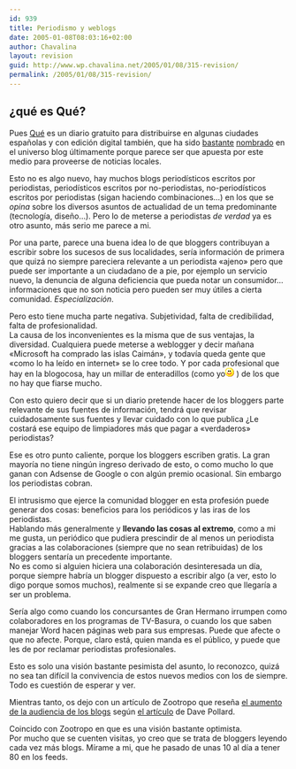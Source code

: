 ```yaml
---
id: 939
title: Periodismo y weblogs
date: 2005-01-08T08:03:16+02:00
author: Chavalina
layout: revision
guid: http://www.wp.chavalina.net/2005/01/08/315-revision/
permalink: /2005/01/08/315-revision/
---
```

## &iquest;qué es Qué?

Pues <a href="http://periodistas21.blogspot.com/2004/11/as-ser-qu.html" target="_blank">Qué</a> es un diario gratuito para distribuirse en algunas ciudades espa&ntilde;olas y con edición digital también, que ha sido <a href="http://tintachina.com/archivo/que.php" target="_blank">bastante</a> <a href="http://www.error500.net/modules/news/article.php?storyid=1151" target="_blank">nombrado</a> en el universo blog &uacute;ltimamente porque parece ser que apuesta por este medio para proveerse de noticias locales.

Esto no es algo nuevo, hay muchos blogs period&iacute;sticos escritos por periodistas, period&iacute;sticos escritos por no-periodistas, no-period&iacute;sticos escritos por periodistas (sigan haciendo combinaciones…) en los que se _opina_ sobre los diversos asuntos de actualidad de un tema predominante (tecnolog&iacute;a, dise&ntilde;o…). Pero lo de meterse a periodistas _de verdad_ ya es otro asunto, más serio me parece a mi.

Por una parte, parece una buena idea lo de que bloggers contribuyan a escribir sobre los sucesos de sus localidades, ser&iacute;a información de primera que quizá no siempre pareciera relevante a un periodista «ajeno» pero que puede ser importante a un ciudadano de a pie, por ejemplo un servicio nuevo, la denuncia de alguna deficiencia que pueda notar un consumidor… informaciones que no son noticia pero pueden ser muy &uacute;tiles a cierta comunidad. _Especialización_.

Pero esto tiene mucha parte negativa. Subjetividad, falta de credibilidad, falta de profesionalidad.  
La causa de los inconvenientes es la misma que de sus ventajas, la diversidad. Cualquiera puede meterse a weblogger y decir ma&ntilde;ana «Microsoft ha comprado las islas Caimán», y todav&iacute;a queda gente que «como lo ha le&iacute;do en internet» se lo cree todo. Y por cada profesional que hay en la blogocosa, hay un millar de enteradillos (como yo![emo](/imagenes/emoticonos/sonrisa.gif) ) de los que no hay que fiarse mucho.

Con esto quiero decir que si un diario pretende hacer de los bloggers parte relevante de sus fuentes de información, tendrá que revisar cuidadosamente sus fuentes y llevar cuidado con lo que publica &iquest;Le costará ese equipo de limpiadores más que pagar a «verdaderos» periodistas?

Ese es otro punto caliente, porque los bloggers escriben gratis. La gran mayor&iacute;a no tiene ning&uacute;n ingreso derivado de esto, o como mucho lo que ganan con Adsense de Google o con alg&uacute;n premio ocasional. Sin embargo los periodistas cobran.

El intrusismo que ejerce la comunidad blogger en esta profesión puede generar dos cosas: beneficios para los periódicos y las iras de los periodistas.  
Hablando más generalmente y **llevando las cosas al extremo**, como a mi me gusta, un periódico que pudiera prescindir de al menos un periodista gracias a las colaboraciones (siempre que no sean retribuidas) de los bloggers sentar&iacute;a un precedente importante.  
No es como si alguien hiciera una colaboración desinteresada un d&iacute;a, porque siempre habr&iacute;a un blogger dispuesto a escribir algo (a ver, esto lo digo porque somos muchos), realmente si se expande creo que llegar&iacute;a a ser un problema.

Ser&iacute;a algo como cuando los concursantes de Gran Hermano irrumpen como colaboradores en los programas de TV-Basura, o cuando los que saben manejar Word hacen páginas web para sus empresas. Puede que afecte o que no afecte. Porque, claro está, quien manda es el p&uacute;blico, y puede que les de por reclamar periodistas profesionales.

Esto es solo una visión bastante pesimista del asunto, lo reconozco, quizá no sea tan dif&iacute;cil la convivencia de estos nuevos medios con los de siempre. Todo es cuestión de esperar y ver.

Mientras tanto, os dejo con un art&iacute;culo de Zootropo que rese&ntilde;a <a href="http://zootropo.f2o.org/archivos/2005/01/08/bitacoras-mas-alla-de-la-prensa-tradicional/" target="_blank">el aumento de la audiencia de los blogs</a> seg&uacute;n <a href="http://blogs.salon.com/0002007/2005/01/04.html#a1004" target="_blank">el art&iacute;culo</a> de Dave Pollard.

Coincido con Zootropo en que es una visión bastante optimista.  
Por mucho que se cuenten visitas, yo creo que se trata de bloggers leyendo cada vez más blogs. M&iacute;rame a mi, que he pasado de unas 10 al d&iacute;a a tener 80 en los feeds.